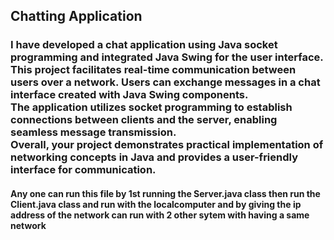 <h2>  Chatting Application </h2>
<h3> I have developed a chat application using Java socket programming and integrated Java Swing for the user interface. <br>
  This project facilitates real-time communication between users over a network. Users can exchange messages in a chat interface created with Java Swing components.<br>
  The application utilizes socket programming to establish connections between clients and the server, enabling seamless message transmission.<br>
  Overall, your project demonstrates practical implementation of networking concepts in Java and provides a user-friendly interface for communication.</h3>
<h4> Any one can run this file by 1st running the Server.java class then run the Client.java class and run with the localcomputer and by giving the ip address of the network can run with 2 other sytem with having 
 a same network</h4>
